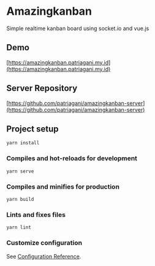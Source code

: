 # Amazingkanban
Simple realtime kanban board using socket.io and vue.js

## Demo
[https://amazingkanban.patriagani.my.id](https://amazingkanban.patriagani.my.id)

## Server Repository
[https://github.com/patriagani/amazingkanban-server](https://github.com/patriagani/amazingkanban-server)

## Project setup
```
yarn install
```

### Compiles and hot-reloads for development
```
yarn serve
```

### Compiles and minifies for production
```
yarn build
```

### Lints and fixes files
```
yarn lint
```

### Customize configuration
See [Configuration Reference](https://cli.vuejs.org/config/).

